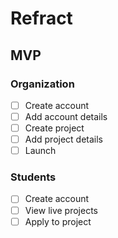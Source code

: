 # Refract

## MVP

### Organization
- [ ] Create account
- [ ] Add account details
- [ ] Create project
- [ ] Add project details
- [ ] Launch

### Students
- [ ] Create account
- [ ] View live projects
- [ ] Apply to project
